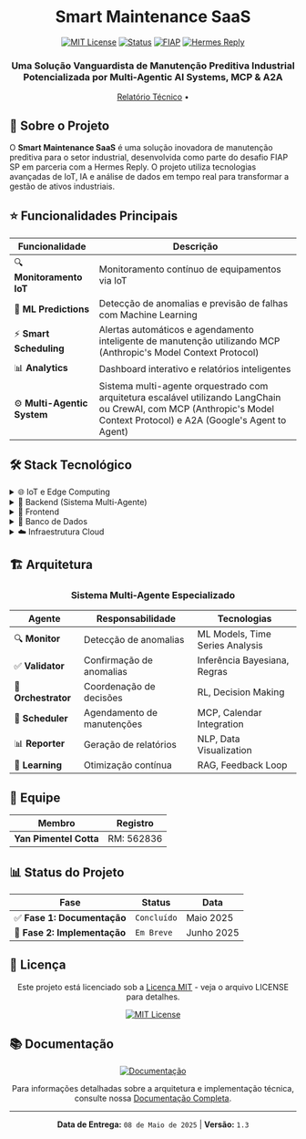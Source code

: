 <div align="center">

# Smart Maintenance SaaS

[![MIT License](https://img.shields.io/badge/License-MIT-green.svg)](./LICENSE)
[![Status](https://img.shields.io/badge/Status-Prototype-orange)](.)
[![FIAP](https://img.shields.io/badge/FIAP-Challange-red)](https://www.fiap.com.br)
[![Hermes Reply](https://img.shields.io/badge/Partner-Hermes%20Reply-blue)](https://www.reply.com/hermes-reply/en/)

<h3>
    Uma Solução Vanguardista de Manutenção Preditiva Industrial Potencializada por Multi-Agentic AI Systems, MCP & A2A
</h3>

[Relatório Técnico](./system_documentation_and_architecture.md) •

</div>

## 🎯 Sobre o Projeto

O **Smart Maintenance SaaS** é uma solução inovadora de manutenção preditiva para o setor industrial, desenvolvida como parte do desafio FIAP SP em parceria com a Hermes Reply. O projeto utiliza tecnologias avançadas de IoT, IA e análise de dados em tempo real para transformar a gestão de ativos industriais.

## ⭐ Funcionalidades Principais

<div align="center">

| Funcionalidade | Descrição |
|---------------|-----------|
| 🔍 **Monitoramento IoT** | Monitoramento contínuo de equipamentos via IoT |
| 🤖 **ML Predictions** | Detecção de anomalias e previsão de falhas com Machine Learning |
| ⚡ **Smart Scheduling** | Alertas automáticos e agendamento inteligente de manutenção utilizando MCP (Anthropic's Model Context Protocol) |
| 📊 **Analytics** | Dashboard interativo e relatórios inteligentes |
| ⚙️ **Multi-Agentic System** | Sistema multi-agente orquestrado com arquitetura escalável utilizando LangChain ou CrewAI, com MCP (Anthropic's Model Context Protocol) e A2A (Google's Agent to Agent)

</div>

## 🛠️ Stack Tecnológico

<details>
<summary>🌐 IoT e Edge Computing</summary>

- **ESP32** - Aquisição de dados em tempo real
- **MQTT** - Protocolo de comunicação leve e eficiente
- **Apache Kafka** - Streaming de dados escalável
- **AWS IoT Greengrass** - Processamento na borda otimizado

</details>

<details>
<summary>🧠 Backend (Sistema Multi-Agente)</summary>

- **Python/FastAPI** - Framework web assíncrono de alta performance
- **gRPC** - Comunicação eficiente entre microsserviços
- **LangChain/CrewAI** - Framework robusto para implementação de agentes
- **LLMs** - Integração com OpenAI API ou modelos locais otimizados
- **MCP & A2A** - Comunicação inter-agêntica, function calling and tool use

</details>

<details>
<summary>🎨 Frontend</summary>

- **Next.js** - Framework React moderno com SSR
- **TypeScript** - Desenvolvimento tipado e seguro
- **Tailwind CSS** - Design responsivo e customizável
- **D3.js** - Visualizações de dados interativas

</details>

<details>
<summary>💾 Banco de Dados</summary>

- **PostgreSQL/TimescaleDB** - Armazenamento otimizado para séries temporais
- **Amazon S3** - Data Lake escalável e durável

</details>

<details>
<summary>☁️ Infraestrutura Cloud</summary>

- **AWS Suite** - IoT Core, EC2, RDS, Lambda, SNS, ECS
- **Container Stack** - Docker + Kubernetes para orquestração

</details>

## 🏗️ Arquitetura

<div align="center">

### Sistema Multi-Agente Especializado

| Agente | Responsabilidade | Tecnologias |
|--------|-----------------|-------------|
| 🔍 **Monitor** | Detecção de anomalias | ML Models, Time Series Analysis |
| ✅ **Validator** | Confirmação de anomalias | Inferência Bayesiana, Regras |
| 🎯 **Orchestrator** | Coordenação de decisões | RL, Decision Making |
| 📅 **Scheduler** | Agendamento de manutenções | MCP, Calendar Integration |
| 📊 **Reporter** | Geração de relatórios | NLP, Data Visualization |
| 🧠 **Learning** | Otimização contínua | RAG, Feedback Loop |

</div>

## 👥 Equipe

<div align="center">

| Membro | Registro |
|--------|-----------|
| **Yan Pimentel Cotta** | RM: 562836 |

</div>

</div>

## 📊 Status do Projeto

<div align="center">

| Fase | Status | Data |
|------|--------|------|
| ✅ **Fase 1: Documentação** | `Concluído` | Maio 2025 |
| 🔄 **Fase 2: Implementação** | `Em Breve` | Junho 2025 |

</div>

## 📜 Licença

<div align="center">

Este projeto está licenciado sob a [Licença MIT](LICENSE) - veja o arquivo LICENSE para detalhes.

[![MIT License](https://img.shields.io/badge/License-MIT-green.svg)](./LICENSE)

</div>

## 📚 Documentação

<div align="center">

[![Documentação](https://img.shields.io/badge/Docs-System%20Architecture-blue)](./system_documentation_and_architecture.md)

Para informações detalhadas sobre a arquitetura e implementação técnica, consulte nossa [Documentação Completa](./system_documentation_and_architecture.md).

</div>

---

<div align="center">

**Data de Entrega:** `08 de Maio de 2025` | **Versão:** `1.3`

